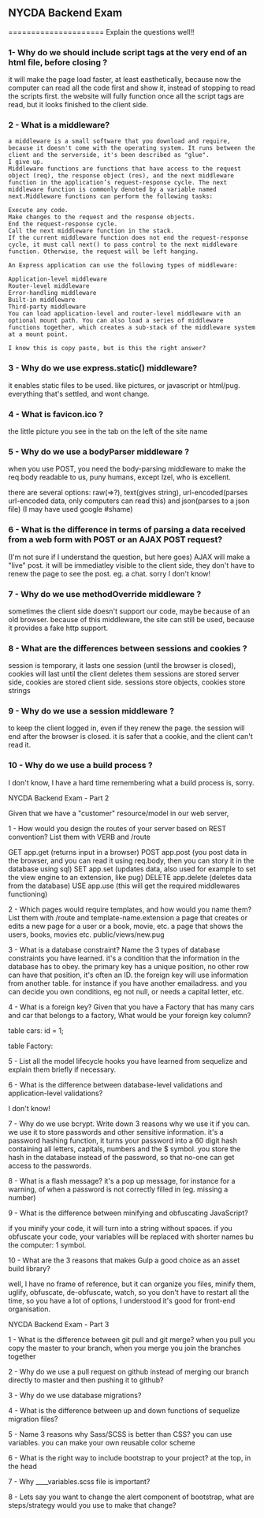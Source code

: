 ## NYCDA Backend Exam
=====================
Explain the questions well!!

### 1- Why do we should include script tags at the very end of an html file, before closing </body>?
  it will make the page load faster, at least easthetically, because now the computer can read all the code first and show it, instead of stopping to read the scripts first. the website will fully function once all the script tags are read, but it looks finished to the client side.

### 2 - What is a middleware?
    a middleware is a small software that you download and require, because it doesn't come with the operating system. It runs between the client and the serverside, it's been described as "glue".
    I give up.
    Middleware functions are functions that have access to the request object (req), the response object (res), and the next middleware function in the application’s request-response cycle. The next middleware function is commonly denoted by a variable named next.Middleware functions can perform the following tasks:

    Execute any code.
    Make changes to the request and the response objects.
    End the request-response cycle.
    Call the next middleware function in the stack.
    If the current middleware function does not end the request-response cycle, it must call next() to pass control to the next middleware function. Otherwise, the request will be left hanging.

    An Express application can use the following types of middleware:

    Application-level middleware
    Router-level middleware
    Error-handling middleware
    Built-in middleware
    Third-party middleware
    You can load application-level and router-level middleware with an optional mount path. You can also load a series of middleware functions together, which creates a sub-stack of the middleware system at a mount point.

    I know this is copy paste, but is this the right answer?



### 3 - Why do we use express.static() middleware?
  it enables static files to be used. like pictures, or javascript or html/pug. everything that's settled, and wont change.

### 4 - What is favicon.ico ?
  the little picture you see in the tab on the left of the site name

### 5 - Why do we use a bodyParser middleware ?
  when you use POST, you need the body-parsing middleware to make the req.body readable to us, puny humans, except Izel, who is excellent.

  there are several options: raw(=>?), text(gives string), url-encoded(parses url-encoded data, only computers can read this) and json(parses to a json file) (I may have used google #shame)

### 6 - What is the difference in terms of parsing a data received from a web form with POST or an AJAX POST request?
  (I'm not sure if I understand the question, but here goes)
  AJAX will make a "live" post. it will be immediatley visible to the client side, they don't have to renew the page to see the post. eg. a chat.
  sorry I don't know!

### 7 - Why do we use methodOverride middleware ?
  sometimes the client side doesn't support our code, maybe because of an old browser. because of this middleware, the site can still be used, because it provides a fake http support.

### 8 - What are the differences between sessions and cookies ?
  session is temporary, it lasts one session (until the browser is closed), cookies will last until the client deletes them sessions are stored server side, cookies are stored client side. sessions store objects, cookies store strings

### 9 - Why do we use a session middleware ?
  to keep the client logged in, even if they renew the page. the session will end after the browser is closed. it is safer that a cookie, and the client can't read it.

### 10 - Why do we use a build process ?
  I don't know, I have a hard time remembering what a build process is, sorry.





  NYCDA Backend Exam - Part 2

Given that we have a "customer" resource/model in our web server,

1 - How would you design the routes of your server based on REST convention? List them with VERB and /route

  GET app.get (returns input in a browser)
  POST app.post (you post data in the browser, and you can read it using req.body, then you can story it in the database using sql)
  SET app.set (updates data, also used for example to set the view engine to an extension, like pug)
  DELETE app.delete (deletes data from the database)
  USE app.use (this will get the required middlewares functioning)


2 - Which pages would require templates, and how would you name them? List them with /route and template-name.extension
  a page that creates or edits a new page for a user or a book, movie, etc.
  a page that shows the users, books, movies etc.
  public/views/new.pug


3 - What is a database constraint? Name the 3 types of database constraints you have learned.
  it's a condition that the information in the database has to obey.
  the primary key has a unique position, no other row can have that position, it's often an ID.
  the foreign key will use information from another table. for instance if you have another emailadress.
  and you can decide you own conditions, eg not null, or needs a capital letter, etc.


4 - What is a foreign key? Given that you have a Factory that has many cars and car that belongs to a factory, What would be your foreign key column?

  table cars:
    id = 1;  

  table Factory:

5 - List all the model lifecycle hooks you have learned from sequelize and explain them briefly if necessary.



6 - What is the difference between database-level validations and application-level validations?

  I don't know!

7 - Why do we use bcrypt. Write down 3 reasons why we use it if you can.
  we use it to store passwords and other sensitive information. it's a password hashing function, it turns your password into a 60 digit hash containing all letters, capitals, numbers and the $ symbol. you store the hash in the database instead of the password, so that no-one can get access to the passwords.

8 - What is a flash message?
  it's a pop up message, for instance  for a warning, of when a password is not correctly filled in (eg. missing a number)

9 - What is the difference between minifying and obfuscating JavaScript?

  if you minify your code, it will turn into a string without spaces. if you obfuscate your code, your variables will be replaced with shorter names bu the computer: 1 symbol.

10 - What are the 3 reasons that makes Gulp a good choice as an asset build library?

  well, I have no frame of reference, but it can organize you files, minify them, uglify, obfuscate, de-obfuscate, watch, so you don't have to restart all the time, so you have a lot of options, I understood it's good for front-end organisation.



  NYCDA Backend Exam - Part 3

1 - What is the difference between git pull and git merge?
  when you pull you copy the master to your branch, when you merge you join the branches together

2 - Why do we use a pull request on github instead of merging our branch directly to master and then pushing it to  github?
  

3 - Why do we use database migrations?


4 - What is the difference between up and down functions of sequelize migration files?

5 - Name 3 reasons why Sass/SCSS is better than CSS?
  you can use variables.
  you can make your own reusable color scheme



6 - What is the right way to include bootstrap to your project?
  at the top, in the head

7 - Why ____variables.scss file is important?

8 - Lets say you want to change the alert component of bootstrap, what are steps/strategy would you use to make that change?

